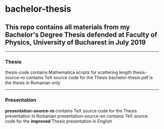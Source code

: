 # bachelor-thesis

## This repo contains all materials from my Bachelor's Degree Thesis defended at Faculty of Physics, University of Bucharest in July 2019

---
### Thesis

thesis-code contains Mathematica scripts for scattering length
thesis-source-ro contains TeX source code for the Thesis
bachelor-thesis.pdf is the thesis in Romanian only

---
### Presentation
__presentation-source-ro__ contains TeX source code for the Thesis presentation in Romanian
presentation-source-en contains TeX source code for the **improved** Thesis presentation in English
